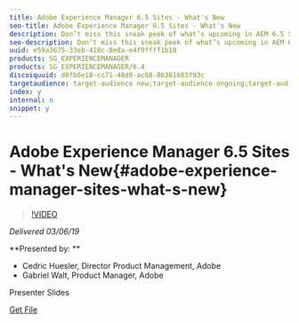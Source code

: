 ```yaml
---
title: Adobe Experience Manager 6.5 Sites - What's New
seo-title: Adobe Experience Manager 6.5 Sites - What's New
description: Don’t miss this sneak peek of what’s upcoming in AEM 6.5 Sites. Get an overview of the main platform changes that you must know, of what AEM has to offer around Headless CMS and Modern Web, as well as the features that will make your implementations more efficient and lean.
seo-description: Don’t miss this sneak peek of what’s upcoming in AEM 6.5 Sites. Get an overview of the main platform changes that you must know, of what AEM has to offer around Headless CMS and Modern Web, as well as the features that will make your implementations more efficient and lean.
uuid: e59a3675-33eb-418c-8e8a-e4f9ffff1b10
products: SG_EXPERIENCEMANAGER
products: SG_EXPERIENCEMANAGER/6.4
discoiquuid: d8fb6e18-cc71-48d0-ac68-86381603f93c
targetaudience: target-audience new;target-audience ongoing;target-audience upgrader
index: y
internal: n
snippet: y
---
```


# Adobe Experience Manager 6.5 Sites - What's New{#adobe-experience-manager-sites-what-s-new}

>[!VIDEO](https://video.tv.adobe.com/v/26368/?quality=9)

*Delivered 03/06/19*

**Presented by: **

* Cedric Huesler, Director Product Management, Adobe
* Gabriel Walt, Product Manager, Adobe

Presenter Slides

[Get File](assets/aem65-whatsnewgem-march6.pdf)
